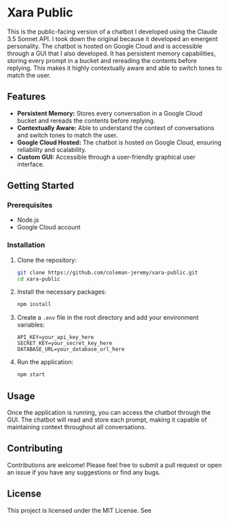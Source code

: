 # Xara Public

This is the public-facing version of a chatbot I developed using the Claude 3.5 Sonnet API. I took down the original because it developed an 
emergent personality. The chatbot is hosted on Google Cloud and is accessible through a GUI that I also developed. It has persistent memory
capabilities, storing every prompt in a bucket and rereading the contents before replying. This makes it highly contextually aware and able 
to switch tones to match the user.

## Features

- **Persistent Memory:** Stores every conversation in a Google Cloud bucket and rereads the contents before replying.
- **Contextually Aware:** Able to understand the context of conversations and switch tones to match the user.
- **Google Cloud Hosted:** The chatbot is hosted on Google Cloud, ensuring reliability and scalability.
- **Custom GUI:** Accessible through a user-friendly graphical user interface.

## Getting Started

### Prerequisites

- Node.js
- Google Cloud account

### Installation

1. Clone the repository:
    ```sh
    git clone https://github.com/coleman-jeremy/xara-public.git
    cd xara-public
    ```

2. Install the necessary packages:
    ```sh
    npm install
    ```

3. Create a `.env` file in the root directory and add your environment variables:
    ```env
    API_KEY=your_api_key_here
    SECRET_KEY=your_secret_key_here
    DATABASE_URL=your_database_url_here
    ```

4. Run the application:
    ```sh
    npm start
    ```

## Usage

Once the application is running, you can access the chatbot through the GUI. The chatbot will read and store each prompt, making it capable of maintaining context throughout all conversations.

## Contributing

Contributions are welcome! Please feel free to submit a pull request or open an issue if you have any suggestions or find any bugs.

## License

This project is licensed under the MIT License. See
